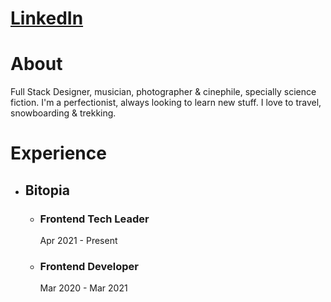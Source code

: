 <h1><a href="https://www.linkedin.com/in/damianothar/">LinkedIn</a></h1>

<h1>About</h1>

<p>
  Full Stack Designer, musician, photographer & cinephile, specially science fiction. I'm a perfectionist, always looking to learn new stuff. I love to travel, snowboarding & trekking.
</p>

<h1>Experience</h1>

<ul>
  <li>
    <h2>Bitopia</h2>
    <ul>
      <li>
        <h3>Frontend Tech Leader</h3>
        Apr 2021 - Present
      </li>
      <li>
        <h3>Frontend Developer</h3>
        Mar 2020 - Mar 2021
      </li>
    </ul>
  </li>
</ul>

